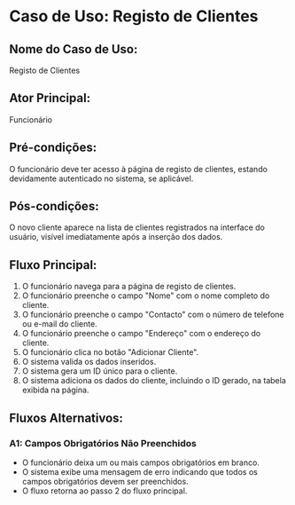 # Caso de Uso: Registo de Clientes

## Nome do Caso de Uso:
Registo de Clientes

## Ator Principal:
Funcionário

## Pré-condições:
O funcionário deve ter acesso à página de registo de clientes, estando devidamente autenticado no sistema, se aplicável.

## Pós-condições:
O novo cliente aparece na lista de clientes registrados na interface do usuário, visível imediatamente após a inserção dos dados.

## Fluxo Principal:
1. O funcionário navega para a página de registo de clientes.
2. O funcionário preenche o campo "Nome" com o nome completo do cliente.
3. O funcionário preenche o campo "Contacto" com o número de telefone ou e-mail do cliente.
4. O funcionário preenche o campo "Endereço" com o endereço do cliente.
5. O funcionário clica no botão "Adicionar Cliente".
6. O sistema valida os dados inseridos.
7. O sistema gera um ID único para o cliente.
8. O sistema adiciona os dados do cliente, incluindo o ID gerado, na tabela exibida na página.

## Fluxos Alternativos:
### A1: Campos Obrigatórios Não Preenchidos
- O funcionário deixa um ou mais campos obrigatórios em branco.
- O sistema exibe uma mensagem de erro indicando que todos os campos obrigatórios devem ser preenchidos.
- O fluxo retorna ao passo 2 do fluxo principal.


